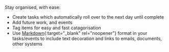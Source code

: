 Stay organised, with ease:

+ Create tasks which automatically roll over to the next day until complete
+ Add future work, and events
+ Tag items for easy and fast catagorisation
+ Use [Markdown](https://www.markdownguide.org/){:target="_blank" rel="noopener"} format in your tasks/events to include text decoration and links to emails, documents, other systems